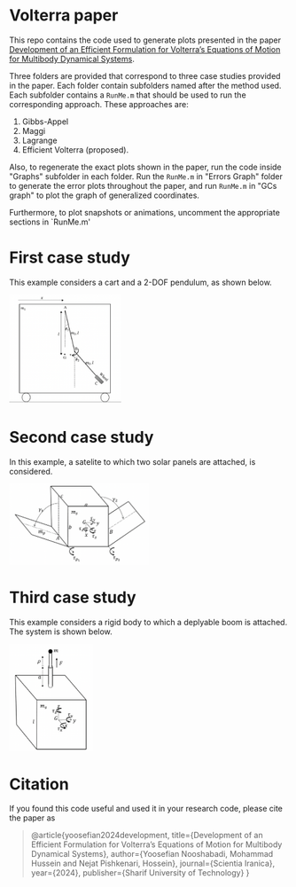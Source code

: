 # Volterra paper

This repo contains the code used to generate plots presented in the paper [Development of an Efficient Formulation for Volterra’s Equations of Motion for Multibody Dynamical Systems](https://scientiairanica.sharif.edu/article_23551.html). 

Three folders are provided that correspond to three case studies provided in the paper. Each folder contain subfolders named after the method used. Each subfolder contains a `RunMe.m` that should be used to run the corresponding approach. These approaches are: 

1. Gibbs-Appel
2. Maggi
3. Lagrange
4. Efficient Volterra (proposed).

Also, to regenerate the exact plots shown in the paper, run the code inside "Graphs" subfolder in each folder. Run the `RunMe.m` in "Errors Graph" folder to generate the error plots throughout the paper, and run `RunMe.m` in "GCs graph" to plot the graph of generalized coordinates.

Furthermore, to plot snapshots or animations, uncomment the appropriate sections in `RunMe.m'

# First case study
This example considers a cart and a 2-DOF pendulum, as shown below.

<img src="/images/caseStudy1.png" width="40%" height="40%">

# Second case study
In this example, a satelite to which two solar panels are attached, is considered.

<img src="/images/caseStudy2.png" width="50%" height="50%">

# Third case study
This example considers a rigid body to which a deplyable boom is attached. The system is shown below.

<img src="/images/caseStudy3.png" width="30%" height="30%">

# Citation
If you found this code useful and used it in your research code, please cite the paper as

> @article{yoosefian2024development,
> title={Development of an Efficient Formulation for Volterra’s Equations of Motion for Multibody Dynamical Systems},
> author={Yoosefian Nooshabadi, Mohammad Hussein and Nejat Pishkenari, Hossein},
> journal={Scientia Iranica},
> year={2024},
> publisher={Sharif University of Technology}
> }
